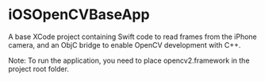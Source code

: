 #  iOSOpenCVBaseApp

A base XCode project containing Swift code to read frames from the iPhone camera, and an ObjC bridge to enable OpenCV development with C++.

Note: To run the application, you need to place opencv2.framework in the project root folder.

